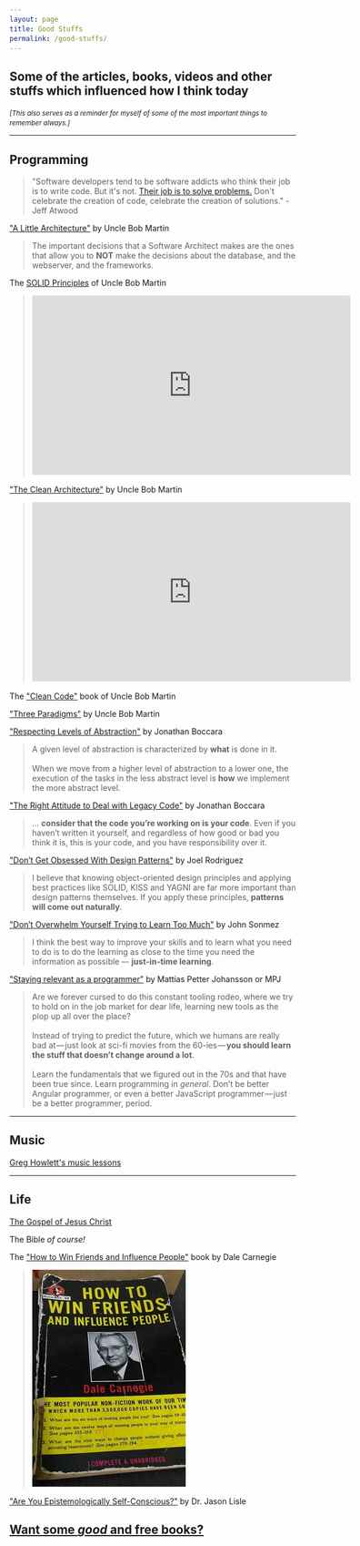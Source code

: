 ```yaml
---
layout: page
title: Good Stuffs
permalink: /good-stuffs/
---
```


## Some of the articles, books, videos and other stuffs which influenced how I think today

<small>_[This also serves as a reminder for myself of some of the most important things to remember always.]_</small>


---

## Programming

<!-- 
> "The software shouldn't be at the center of a programmer's world, instead a programmer should [focus on the benefit that the software is supposed to deliver](https://martinfowler.com/bliki/CraftmanshipAndTheCrevasse.html)." - Martin Fowler
-->

> "Software developers tend to be software addicts who think their job is to write code. But it's not. [Their job is to solve problems.](http://www.codinghorror.com/blog/2012/05/please-dont-learn-to-code.html) Don't celebrate the creation of code, celebrate the creation of solutions." -  Jeff Atwood


["A Little Architecture"](http://blog.cleancoder.com/uncle-bob/2016/01/04/ALittleArchitecture.html) by Uncle Bob Martin

> The important decisions that a Software Architect makes are the ones that allow you to **NOT** make the decisions about the database, and the webserver, and the frameworks.

The [SOLID Principles](/2017/05/01/the-solid-principles-and-chris-klug/) of Uncle Bob Martin

> <iframe width="560" height="315" src="https://www.youtube.com/embed/oar-T2KovwE?list=PLC9xJAJbCB0s7BFxKtFDwQZb3IxEUjzT7" frameborder="0" allowfullscreen></iframe>


["The Clean Architecture"](http://blog.cleancoder.com/uncle-bob/2012/08/13/the-clean-architecture.html) by Uncle Bob Martin

> <iframe width="560" height="315" src="https://www.youtube.com/embed/Nsjsiz2A9mg" frameborder="0" allowfullscreen></iframe>

The ["Clean Code"](https://www.bookdepository.com/book/9780132350884?a_aid=jflaga) book of Uncle Bob Martin




["Three Paradigms"](http://blog.cleancoder.com/uncle-bob/2012/12/19/Three-Paradigms.html) by Uncle Bob Martin



["Respecting Levels of Abstraction"](https://simpleprogrammer.com/2017/01/27/respecting-abstraction/) by Jonathan Boccara

>A given level of abstraction is characterized by **what** is done in it. 
<br /><br />
>When we move from a higher level of abstraction to a lower one, the execution of the tasks in the less abstract level is **how** we implement the more abstract level.

<!--
> ![Respect Levels of Abstraction image](https://spzone-simpleprogrammer.netdna-ssl.com/wp-content/uploads/2017/01/respect_levels_of_abstraction2.png)

> I deem respecting the levels of abstraction to be the most important principle in programming, because it automatically implies many other best practices.
<br /><br />
If you think about this principle when designing your code and constantly ask yourself the question, **“In terms of what am I coding here?”**, your code will flow naturally, perform its function well, and be a pleasure to use for the other programmers and developers who have to work with it.
<br /><br />
By identifying what things the code does and replacing each one with a label, we know how to raise levels of abstraction in order to make code more expressive.

-->


["The Right Attitude to Deal with Legacy Code"](https://simpleprogrammer.com/2017/03/01/deal-with-legacy-code/) by Jonathan Boccara

> ... **consider that the code you’re working on is your code**. Even if you haven’t written it yourself, and regardless of how good or bad you think it is, this is your code, and you have responsibility over it. 



<!--
["Am I really a developer or just a good googler?"](http://www.hanselman.com/blog/AmIReallyADeveloperOrJustAGoodGoogler.aspx) by Scott Hanselman
-->



["Don’t Get Obsessed With Design Patterns"](https://simpleprogrammer.com/2016/06/15/dont-get-obsessed-design-patterns/) by Joel Rodriguez

> I believe that knowing object-oriented design principles and applying best practices like SOLID, KISS and YAGNI are far more important than design patterns themselves. If you apply these principles, **patterns will come out naturally**.



["Don’t Overwhelm Yourself Trying to Learn Too Much"](https://simpleprogrammer.com/2014/06/23/dont-overwhelm-trying-learn-much/) by John Sonmez

> I think the best way to improve your skills and to learn what you need to do is to do the learning as close to the time you need the information as possible –- **just-in-time learning**.




["Staying relevant as a programmer"](https://medium.com/humans-create-software/staying-relevant-as-a-programmer-e9f18b1b0e43) by Mattias Petter Johansson or MPJ

> Are we forever cursed to do this constant tooling rodeo, where we try to hold on in the job market for dear life, learning new tools as the plop up all over the place?
<br /><br />
Instead of trying to predict the future, which we humans are really bad at — just look at sci-fi movies from the 60-ies — **you should learn the stuff that doesn’t change around a lot**.
<br /><br />
Learn the fundamentals that we figured out in the 70s and that have been true since. Learn programming in *general*. Don’t be better Angular programmer, or even a better JavaScript programmer — just be a better programmer, period.


---


## Music

[Greg Howlett's music lessons](http://greghowlett.com/blog/?affid=5114)

<!--
[Another appetizer for the upcoming big music question](https://greghowlett.com/blog/music-philosophy/appetizer.aspx?affid=5114) by Greg Howlett
- This is one of Greg's articles (among others) that changed my view on "music standards". (I had a very strict standard before :blush:)
-->


---


## Life

[The Gospel of Jesus Christ](https://www.gotquestions.org/what-is-the-gospel.html)


The Bible _of course!_


The ["How to Win Friends and Influence People"](https://www.bookdepository.com/book/9780091906818?a_aid=jflaga) book by Dale Carnegie

> [![How to Win Friends and Influence People book](/images/2017/how-to-win-friends-book-old.jpg)](https://www.bookdepository.com/book/9780091906818?a_aid=jflaga)



["Are You Epistemologically Self-Conscious?"](http://www.jasonlisle.com/2013/09/06/are-you-epistemologically-self-conscious/) by Dr. Jason Lisle



## [Want some _good_ and free books?](/free-books/) 

